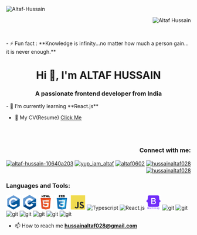 <p align="left"> <img src="https://komarev.com/ghpvc/?username=iamaltaf786" alt="Altaf-Hussain" /> </p>

<p align="right">
  <img alt="Altaf Hussain" src="https://user-images.githubusercontent.com/58109796/233058941-9dd6c50a-a5ea-45fd-b788-c3bb8e00bffe.gif">
</p><br>
<p>- ⚡ Fun fact : **Knowledge is infinity...no matter how much a person gain... it is never enough.**</p>


<h1 align="center">Hi 👋, I'm ALTAF HUSSAIN</h1>
<h3 align="center">A passionate frontend developer from India</h3>

<p>
  - 🌱 I’m currently learning **React.js**
</p>

- 📄 My CV(Resume) [Click Me](https://drive.google.com/file/d/1QSUH5x5e4ms7jUAScYBCQM_pEN3aMjTX/view?usp=sharing)

  <br/>
  <br/>
<h3 align="right">Connect with me:</h3>
<p align="right">
<a href="https://linkedin.com/in/altaf-hussain-10640a203" target="blank"><img align="center" src="https://raw.githubusercontent.com/rahuldkjain/github-profile-readme-generator/master/src/images/icons/Social/linked-in-alt.svg" alt="altaf-hussain-10640a203" height="30" width="40" /></a>
<a href="https://instagram.com/yup_iam_altaf" target="blank"><img align="center" src="https://raw.githubusercontent.com/rahuldkjain/github-profile-readme-generator/master/src/images/icons/Social/instagram.svg" alt="yup_iam_altaf" height="30" width="40" /></a>
<a href="https://www.codechef.com/users/altaf0602" target="blank"><img align="center" src="https://cdn.jsdelivr.net/npm/simple-icons@3.1.0/icons/codechef.svg" alt="altaf0602" height="30" width="40" /></a>
<a href="https://www.leetcode.com/hussainaltaf028" target="blank"><img align="center" src="https://raw.githubusercontent.com/rahuldkjain/github-profile-readme-generator/master/src/images/icons/Social/leet-code.svg" alt="hussainaltaf028" height="30" width="40" /></a>
<a href="https://auth.geeksforgeeks.org/user/hussainaltaf028" target="blank"><img align="center" src="https://raw.githubusercontent.com/rahuldkjain/github-profile-readme-generator/master/src/images/icons/Social/geeks-for-geeks.svg" alt="hussainaltaf028" height="30" width="40" /></a>
</p>

<h3 align="left">Languages and Tools:</h3>
<p align="left">
  <!--     c  -->
    <img src="https://raw.githubusercontent.com/devicons/devicon/master/icons/c/c-original.svg" alt="c" width="40" height="40"/> 
  <!--   c++  -->
    <img src="https://raw.githubusercontent.com/devicons/devicon/master/icons/cplusplus/cplusplus-original.svg" alt="cplusplus" width="40" height="40"/> 
  <!--   html  -->
    <img src="https://raw.githubusercontent.com/devicons/devicon/master/icons/html5/html5-original-wordmark.svg" alt="html5" width="40" height="40"/> 
  <!--   css  -->
    <img src="https://raw.githubusercontent.com/devicons/devicon/master/icons/css3/css3-original-wordmark.svg" alt="css3" width="40" height="40"/> 
  <!--   js -->
    <img src="https://raw.githubusercontent.com/devicons/devicon/master/icons/javascript/javascript-original.svg" alt="javascript" width="40" height="40"/> 
  <!--   Ts -->
    <img src="https://www.vectorlogo.zone/logos/typescriptlang/typescriptlang-icon.svg" alt="Typescript" width="40" height="40"/> 
  <!--   React.js -->
    <img src="https://www.vectorlogo.zone/logos/reactjs/reactjs-icon.svg" alt="React.js" width="40" height="40"/> 
  <!--- Bootstrap-->
    <img src="https://raw.githubusercontent.com/devicons/devicon/master/icons/bootstrap/bootstrap-plain-wordmark.svg" alt="bootstrap" width="40" height="40"/>
  <!--   git  -->
    <img src="https://www.vectorlogo.zone/logos/git-scm/git-scm-icon.svg" alt="git" width="40" height="40"/>
  <!--   github  -->
    <img src="https://www.vectorlogo.zone/logos/github/github-tile.svg" alt="git" width="40" height="40"/>
  <!--   java  -->
    <img src="https://www.vectorlogo.zone/logos/java/java-vertical.svg" alt="git" width="40" height="40"/>
  <!--   sql  -->
    <img src="https://www.vectorlogo.zone/logos/sqlite/sqlite-icon.svg" alt="git" width="40" height="40"/>
  <!--   power bi  -->
    <img src="https://www.vectorlogo.zone/logos/microsoft_powerbi/microsoft_powerbi-ar21.svg" alt="git" width="90" height="40"/>
  <!--   vs code  -->
    <img src="https://www.vectorlogo.zone/logos/visualstudio_code/visualstudio_code-icon.svg" alt="git" width="40" height="40"/>
  <!--   mysql  -->
    <img src="https://www.vectorlogo.zone/logos/mysql/mysql-official.svg" alt="git" width="40" height="40"/>
    


  
</p>

- 📫 How to reach me **hussainaltaf028@gmail.com**

<!--

**iamaltaf786/iamaltaf786** is a ✨ _special_ ✨ repository because its `README.md` (this file) appears on your GitHub profile.

-->
